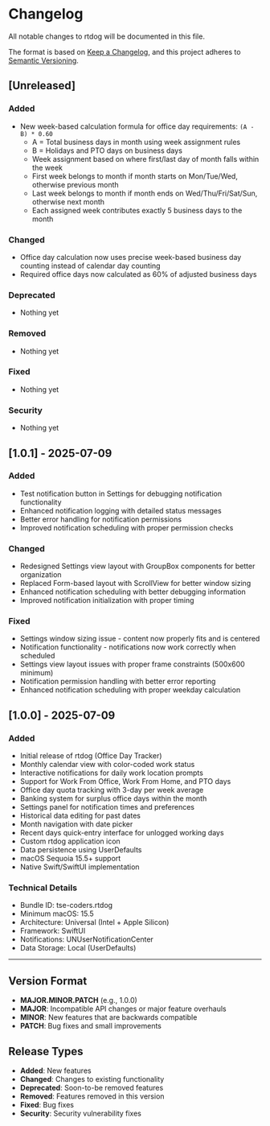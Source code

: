 # Changelog

All notable changes to rtdog will be documented in this file.

The format is based on [Keep a Changelog](https://keepachangelog.com/en/1.0.0/),
and this project adheres to [Semantic Versioning](https://semver.org/spec/v2.0.0.html).

## [Unreleased]

### Added
- New week-based calculation formula for office day requirements: `(A - B) * 0.60`
  - A = Total business days in month using week assignment rules
  - B = Holidays and PTO days on business days
  - Week assignment based on where first/last day of month falls within the week
  - First week belongs to month if month starts on Mon/Tue/Wed, otherwise previous month
  - Last week belongs to month if month ends on Wed/Thu/Fri/Sat/Sun, otherwise next month
  - Each assigned week contributes exactly 5 business days to the month

### Changed
- Office day calculation now uses precise week-based business day counting instead of calendar day counting
- Required office days now calculated as 60% of adjusted business days

### Deprecated
- Nothing yet

### Removed
- Nothing yet

### Fixed
- Nothing yet

### Security
- Nothing yet

## [1.0.1] - 2025-07-09

### Added
- Test notification button in Settings for debugging notification functionality
- Enhanced notification logging with detailed status messages
- Better error handling for notification permissions
- Improved notification scheduling with proper permission checks

### Changed
- Redesigned Settings view layout with GroupBox components for better organization
- Replaced Form-based layout with ScrollView for better window sizing
- Enhanced notification scheduling with better debugging information
- Improved notification initialization with proper timing

### Fixed
- Settings window sizing issue - content now properly fits and is centered
- Notification functionality - notifications now work correctly when scheduled
- Settings view layout issues with proper frame constraints (500x600 minimum)
- Notification permission handling with better error reporting
- Enhanced notification scheduling with proper weekday calculation

## [1.0.0] - 2025-07-09

### Added
- Initial release of rtdog (Office Day Tracker)
- Monthly calendar view with color-coded work status
- Interactive notifications for daily work location prompts
- Support for Work From Office, Work From Home, and PTO days
- Office day quota tracking with 3-day per week average
- Banking system for surplus office days within the month
- Settings panel for notification times and preferences
- Historical data editing for past dates
- Month navigation with date picker
- Recent days quick-entry interface for unlogged working days
- Custom rtdog application icon
- Data persistence using UserDefaults
- macOS Sequoia 15.5+ support
- Native Swift/SwiftUI implementation

### Technical Details
- Bundle ID: tse-coders.rtdog
- Minimum macOS: 15.5
- Architecture: Universal (Intel + Apple Silicon)
- Framework: SwiftUI
- Notifications: UNUserNotificationCenter
- Data Storage: Local (UserDefaults)

---

## Version Format
- **MAJOR.MINOR.PATCH** (e.g., 1.0.0)
- **MAJOR**: Incompatible API changes or major feature overhauls
- **MINOR**: New features that are backwards compatible
- **PATCH**: Bug fixes and small improvements

## Release Types
- **Added**: New features
- **Changed**: Changes to existing functionality
- **Deprecated**: Soon-to-be removed features
- **Removed**: Features removed in this version
- **Fixed**: Bug fixes
- **Security**: Security vulnerability fixes 
